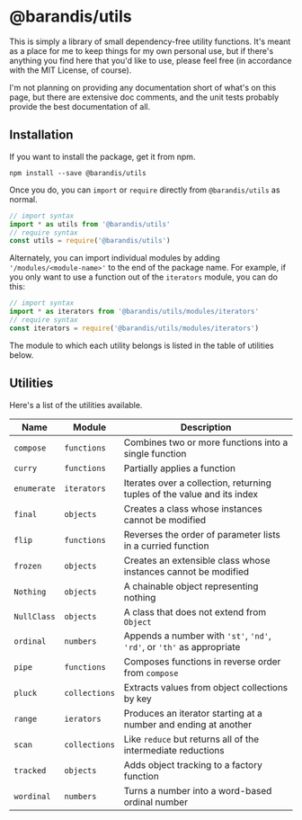 <!--
 Copyright (c) 2020 Thomas J. Otterson
 
 This software is released under the MIT License.
 https://opensource.org/licenses/MIT
-->

# @barandis/utils

This is simply a library of small dependency-free utility functions. It's meant as a place for me to keep things for my own personal use, but if there's anything you find here that you'd like to use, please feel free (in accordance with the MIT License, of course).

I'm not planning on providing any documentation short of what's on this page, but there are extensive doc comments, and the unit tests probably provide the best documentation of all.

## Installation

If you want to install the package, get it from npm.

```
npm install --save @barandis/utils
```

Once you do, you can `import` or `require` directly from `@barandis/utils` as normal.

```javascript
// import syntax
import * as utils from '@barandis/utils'
// require syntax
const utils = require('@barandis/utils')
```

Alternately, you can import individual modules by adding `'/modules/<module-name>'` to the end of the package name. For example, if you only want to use a function out of the `iterators` module, you can do this:

```javascript
// import syntax
import * as iterators from '@barandis/utils/modules/iterators'
// require syntax
const iterators = require('@barandis/utils/modules/iterators')
```

The module to which each utility belongs is listed in the table of utilities below.

## Utilities

Here's a list of the utilities available.

Name | Module | Description
-----|------|------------
`compose` | `functions` | Combines two or more functions into a single function
`curry` | `functions` | Partially applies a function
`enumerate`| `iterators` | Iterates over a collection, returning tuples of the value and its index
`final` | `objects` | Creates a class whose instances cannot be modified
`flip` | `functions` | Reverses the order of parameter lists in a curried function
`frozen` | `objects` | Creates an extensible class whose instances cannot be modified
`Nothing` | `objects` | A chainable object representing nothing
`NullClass` | `objects` | A class that does not extend from `Object`
`ordinal` | `numbers` | Appends a number with `'st'`, `'nd'`, `'rd'`, or `'th'` as appropriate
`pipe` | `functions` | Composes functions in reverse order from `compose`
`pluck` | `collections` | Extracts values from object collections by key
`range` | `ierators` | Produces an iterator starting at a number and ending at another
`scan` | `collections` | Like `reduce` but returns all of the intermediate reductions
`tracked` | `objects` | Adds object tracking to a factory function
`wordinal` | `numbers` | Turns a number into a word-based ordinal number
